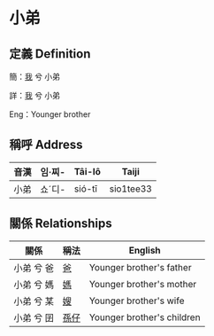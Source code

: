 # 小弟
## 定義 Definition
簡：[我](member1.md) 兮 小弟

詳：[我](member1.md) 兮 小弟

Eng：Younger brother

## 稱呼 Address

音漢 | 임·찌- | Tâi-lô | Taiji
--- | --- | --- | --- 
小弟 | 쇼ˊ디- | sió-tī | sio1tee33 


## 關係 Relationships

關係 | 稱法 | English
--- | --- | --- 
小弟 兮 爸 | [爸](member2.md) | Younger brother's father
小弟 兮 媽 | [媽](member3.md) | Younger brother's mother
小弟 兮 某 | [嫂](member21.md) | Younger brother's wife
小弟 兮 囝 | [孫仔](member70.md) | Younger brother's children
